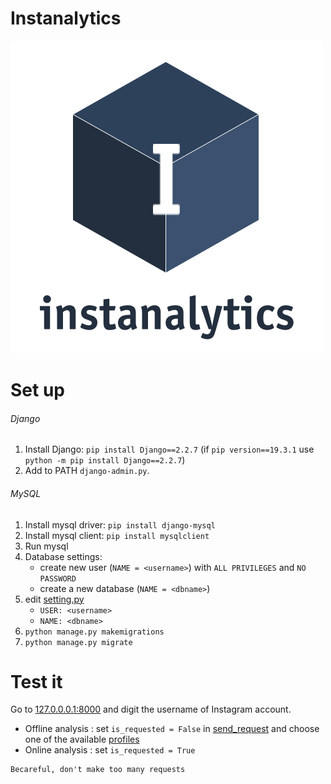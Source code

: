 # Instanalytics
![GitHub Logo](analytics/static/img/logo.png)

# Set up
###### Django
1. Install Django: `pip install Django==2.2.7` (if `pip version==19.3.1` use `python -m pip install Django==2.2.7`)
2. Add to PATH `django-admin.py`.
###### MySQL
1. Install mysql driver: `pip install django-mysql`
2. Install mysql client: `pip install mysqlclient`
3. Run mysql
4. Database settings: 
    * create new user (`NAME = <username>`) with `ALL PRIVILEGES` and `NO PASSWORD`
    * create a new database (`NAME = <dbname>`)
5. edit [setting.py](instanalytics/settings.py)
    * `USER: <username>`
    * `NAME: <dbname>`
6. `python manage.py makemigrations`
7. `python manage.py migrate`
# Test it

Go to [127.0.0.0.1:8000](127.0.0.0.1:8000) and digit the username of Instagram account.
- Offline analysis  : set `is_requested = False` in [send_request](./analytics/app/src/request_handler/send_requests.py) and choose one of the available [profiles](analytics/profiles)
- Online analysis   : set `is_requested = True`


```
Becareful, don't make too many requests
```
